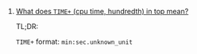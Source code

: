 1. [What does `TIME+` (cpu time, hundredth) in top mean?](https://superuser.com/questions/1148884/what-does-time-cpu-time-hundredth-in-top-mean)
     
    TL;DR:
    
    `TIME+` format: `min:sec.unknown_unit`
